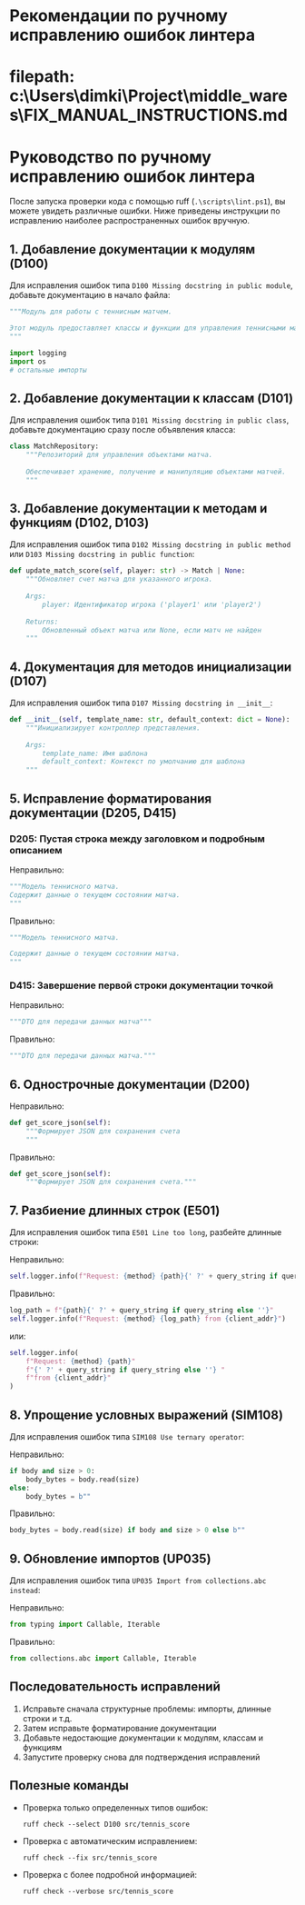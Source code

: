 # Рекомендации по ручному исправлению ошибок линтера
# filepath: c:\Users\dimki\Project\middle_wares\FIX_MANUAL_INSTRUCTIONS.md

# Руководство по ручному исправлению ошибок линтера

После запуска проверки кода с помощью ruff (`.\scripts\lint.ps1`), вы можете увидеть различные ошибки. Ниже приведены инструкции по исправлению наиболее распространенных ошибок вручную.

## 1. Добавление документации к модулям (D100)

Для исправления ошибок типа `D100 Missing docstring in public module`, добавьте документацию в начало файла:

```python
"""Модуль для работы с теннисным матчем.

Этот модуль предоставляет классы и функции для управления теннисными матчами.
"""

import logging
import os
# остальные импорты
```

## 2. Добавление документации к классам (D101)

Для исправления ошибок типа `D101 Missing docstring in public class`, добавьте документацию сразу после объявления класса:

```python
class MatchRepository:
    """Репозиторий для управления объектами матча.
    
    Обеспечивает хранение, получение и манипуляцию объектами матчей.
    """
```

## 3. Добавление документации к методам и функциям (D102, D103)

Для исправления ошибок типа `D102 Missing docstring in public method` или `D103 Missing docstring in public function`:

```python
def update_match_score(self, player: str) -> Match | None:
    """Обновляет счет матча для указанного игрока.
    
    Args:
        player: Идентификатор игрока ('player1' или 'player2')
        
    Returns:
        Обновленный объект матча или None, если матч не найден
    """
```

## 4. Документация для методов инициализации (D107)

Для исправления ошибок типа `D107 Missing docstring in __init__`:

```python
def __init__(self, template_name: str, default_context: dict = None):
    """Инициализирует контроллер представления.
    
    Args:
        template_name: Имя шаблона
        default_context: Контекст по умолчанию для шаблона
    """
```

## 5. Исправление форматирования документации (D205, D415)

### D205: Пустая строка между заголовком и подробным описанием

Неправильно:
```python
"""Модель теннисного матча.
Содержит данные о текущем состоянии матча.
"""
```

Правильно:
```python
"""Модель теннисного матча.

Содержит данные о текущем состоянии матча.
"""
```

### D415: Завершение первой строки документации точкой

Неправильно:
```python
"""DTO для передачи данных матча"""
```

Правильно:
```python
"""DTO для передачи данных матча."""
```

## 6. Однострочные документации (D200)

Неправильно:
```python
def get_score_json(self):
    """Формирует JSON для сохранения счета
    """
```

Правильно:
```python
def get_score_json(self):
    """Формирует JSON для сохранения счета."""
```

## 7. Разбиение длинных строк (E501)

Для исправления ошибок типа `E501 Line too long`, разбейте длинные строки:

Неправильно:
```python
self.logger.info(f"Request: {method} {path}{' ?' + query_string if query_string else ''} from {client_addr}")
```

Правильно:
```python
log_path = f"{path}{' ?' + query_string if query_string else ''}"
self.logger.info(f"Request: {method} {log_path} from {client_addr}")
```

или:

```python
self.logger.info(
    f"Request: {method} {path}"
    f"{' ?' + query_string if query_string else ''} "
    f"from {client_addr}"
)
```

## 8. Упрощение условных выражений (SIM108)

Для исправления ошибок типа `SIM108 Use ternary operator`:

Неправильно:
```python
if body and size > 0:
    body_bytes = body.read(size)
else:
    body_bytes = b""
```

Правильно:
```python
body_bytes = body.read(size) if body and size > 0 else b""
```

## 9. Обновление импортов (UP035)

Для исправления ошибок типа `UP035 Import from collections.abc instead`:

Неправильно:
```python
from typing import Callable, Iterable
```

Правильно:
```python
from collections.abc import Callable, Iterable
```

## Последовательность исправлений

1. Исправьте сначала структурные проблемы: импорты, длинные строки и т.д.
2. Затем исправьте форматирование документации
3. Добавьте недостающие документации к модулям, классам и функциям
4. Запустите проверку снова для подтверждения исправлений

## Полезные команды

- Проверка только определенных типов ошибок:
  ```
  ruff check --select D100 src/tennis_score
  ```

- Проверка с автоматическим исправлением:
  ```
  ruff check --fix src/tennis_score
  ```

- Проверка с более подробной информацией:
  ```
  ruff check --verbose src/tennis_score
  ```
